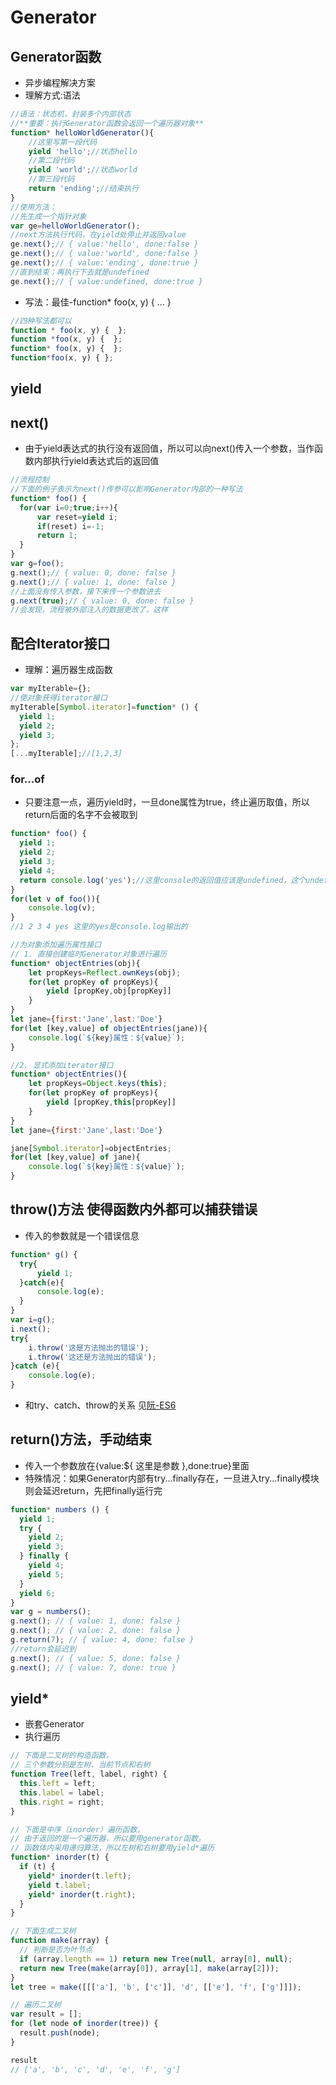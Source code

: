 # Generator

## Generator函数
- 异步编程解决方案
- 理解方式:语法
```javascript
//语法：状态机，封装多个内部状态
//**重要：执行Generator函数会返回一个遍历器对象**
function* helloWorldGenerator(){
    //这里写第一段代码
    yield 'hello';//状态hello
    //第二段代码
    yield 'world';//状态world
    //第三段代码
    return 'ending';//结束执行
}
//使用方法：
//先生成一个指针对象
var ge=helloWorldGenerator();
//next方法执行代码，在yield处停止并返回value
ge.next();// { value:'hello', done:false }
ge.next();// { value:'world', done:false }
ge.next();// { value:'ending', done:true }
//直到结束；再执行下去就是undefined
ge.next();// { value:undefined, done:true }
```
- 写法：最佳-function* foo(x, y) { ... }
```javascript
//四种写法都可以
function * foo(x, y) {  };
function *foo(x, y) {  };
function* foo(x, y) {  };
function*foo(x, y) { };
```

## yield

## next()
- 由于yield表达式的执行没有返回值，所以可以向next()传入一个参数，当作函数内部执行yield表达式后的返回值
```javascript
//流程控制
//下面的例子表示为next()传参可以影响Generator内部的一种写法
function* foo() {
  for(var i=0;true;i++){
      var reset=yield i;
      if(reset) i=-1;
      return 1;
  }
}
var g=foo();
g.next();// { value: 0, done: false }
g.next();// { value: 1, done: false }
//上面没有传入参数，接下来传一个参数进去
g.next(true);// { value: 0, done: false }
//会发现，流程被外部注入的数据更改了，这样
```

## 配合Iterator接口
- 理解：遍历器生成函数
```javascript
var myIterable={};
//使对象获得iterator接口
myIterable[Symbol.iterator]=function* () {
  yield 1;
  yield 2;
  yield 3;
};
[...myIterable];//[1,2,3]
```
### for...of
- 只要注意一点，遍历yield时，一旦done属性为true，终止遍历取值，所以return后面的名字不会被取到
```javascript
function* foo() {
  yield 1;
  yield 2;
  yield 3;
  yield 4;
  return console.log('yes');//这里console的返回值应该是undefined，这个undefined不会被遍历到
}
for(let v of foo()){
    console.log(v);
}
//1 2 3 4 yes 这里的yes是console.log输出的
```
```javascript
//为对象添加遍历属性接口
// 1. 直接创建临时Generator对象进行遍历
function* objectEntries(obj){
	let propKeys=Reflect.ownKeys(obj);
	for(let propKey of propKeys){
		yield [propKey,obj[propKey]]
	}
}
let jane={first:'Jane',last:'Doe'}
for(let [key,value] of objectEntries(jane)){
	console.log(`${key}属性：${value}`);
}

//2. 显式添加iterator接口
function* objectEntries(){
	let propKeys=Object.keys(this);
	for(let propKey of propKeys){
		yield [propKey,this[propKey]]
	}
}
let jane={first:'Jane',last:'Doe'}

jane[Symbol.iterator]=objectEntries;
for(let [key,value] of jane){
    console.log(`${key}属性：${value}`);
}
```

## throw()方法 使得函数内外都可以捕获错误
- 传入的参数就是一个错误信息
```javascript
function* g() {
  try{
      yield 1;
  }catch(e){
      console.log(e);
  }
}
var i=g();
i.next();
try{
    i.throw('这是方法抛出的错误');
    i.throw('这还是方法抛出的错误');
}catch (e){
    console.log(e);
}
```
- 和try、catch、throw的关系 见[阮-ES6](http://es6.ruanyifeng.com/#docs/generator#Generator-prototype-throw)

## return()方法，手动结束
- 传入一个参数放在{value:${ 这里是参数 },done:true}里面
- 特殊情况：如果Generator内部有try...finally存在，一旦进入try...finally模块则会延迟return，先把finally运行完
```javascript
function* numbers () {
  yield 1;
  try {
    yield 2;
    yield 3;
  } finally {
    yield 4;
    yield 5;
  }
  yield 6;
}
var g = numbers();
g.next(); // { value: 1, done: false }
g.next(); // { value: 2, done: false }
g.return(7); // { value: 4, done: false }
//return会延迟到
g.next(); // { value: 5, done: false }
g.next(); // { value: 7, done: true }
```
## yield*
- 嵌套Generator
- 执行遍历
```javascript
// 下面是二叉树的构造函数，
// 三个参数分别是左树、当前节点和右树
function Tree(left, label, right) {
  this.left = left;
  this.label = label;
  this.right = right;
}

// 下面是中序（inorder）遍历函数。
// 由于返回的是一个遍历器，所以要用generator函数。
// 函数体内采用递归算法，所以左树和右树要用yield*遍历
function* inorder(t) {
  if (t) {
    yield* inorder(t.left);
    yield t.label;
    yield* inorder(t.right);
  }
}

// 下面生成二叉树
function make(array) {
  // 判断是否为叶节点
  if (array.length == 1) return new Tree(null, array[0], null);
  return new Tree(make(array[0]), array[1], make(array[2]));
}
let tree = make([[['a'], 'b', ['c']], 'd', [['e'], 'f', ['g']]]);

// 遍历二叉树
var result = [];
for (let node of inorder(tree)) {
  result.push(node);
}

result
// ['a', 'b', 'c', 'd', 'e', 'f', 'g']
```
